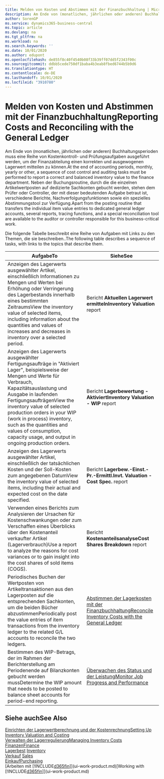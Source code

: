 ```yaml
---
title: Melden von Kosten und Abstimmen mit der Finanzbuchhaltung | Microsoft Docs
description: Am Ende von (monatlichen, jährlichen oder anderen) Buchhaltungsperioden muss eine Reihe von Kostenkontroll- und Prüfungsaufgaben ausgeführt werden, um der Finanzabteilung einen korrekten und ausgewogenen Lagerwert mitteilen zu können. Neben der Buchungsroutine, durch die die einzelnen Artikelwertposten auf dedizierte Sachkonten gebucht werden, stehen dem Prüfer oder Controller, der mit dieser bedeutenden Aufgabe betraut ist, verschiedene Berichte, Nachverfolgungsfunktionen sowie ein spezielles Abstimmungstool zur Verfügung.
author: SorenGP
ms.service: dynamics365-business-central
ms.topic: article
ms.devlang: na
ms.tgt_pltfrm: na
ms.workload: na
ms.search.keywords: ''
ms.date: 10/01/2020
ms.author: edupont
ms.openlocfilehash: de855f8c40f4540b08f33b39ff07dd5f2343f00c
ms.sourcegitcommit: ddbb5cede750df1baba4b3eab8fbed6744b5b9d6
ms.translationtype: HT
ms.contentlocale: de-DE
ms.lasthandoff: 10/01/2020
ms.locfileid: "3910780"
---
```

# <a name="reporting-costs-and-reconciling-with-the-general-ledger"></a><span data-ttu-id="bce44-104">Melden von Kosten und Abstimmen mit der Finanzbuchhaltung</span><span class="sxs-lookup"><span data-stu-id="bce44-104">Reporting Costs and Reconciling with the General Ledger</span></span>
<span data-ttu-id="bce44-105">Am Ende von (monatlichen, jährlichen oder anderen) Buchhaltungsperioden muss eine Reihe von Kostenkontroll- und Prüfungsaufgaben ausgeführt werden, um der Finanzabteilung einen korrekten und ausgewogenen Lagerwert mitteilen zu können.</span><span class="sxs-lookup"><span data-stu-id="bce44-105">At the end of accounting periods, monthly, yearly or other, a sequence of cost control and auditing tasks must be performed to report a correct and balanced inventory value to the finance department.</span></span> <span data-ttu-id="bce44-106">Neben der Buchungsroutine, durch die die einzelnen Artikelwertposten auf dedizierte Sachkonten gebucht werden, stehen dem Prüfer oder Controller, der mit dieser bedeutenden Aufgabe betraut ist, verschiedene Berichte, Nachverfolgungsfunktionen sowie ein spezielles Abstimmungstool zur Verfügung.</span><span class="sxs-lookup"><span data-stu-id="bce44-106">Apart from the posting routine that transfers the individual item value entries to dedicated general ledger accounts, several reports, tracing functions, and a special reconciliation tool are available to the auditor or controller responsible for this business-critical work.</span></span>  

 <span data-ttu-id="bce44-107">Die folgende Tabelle beschreibt eine Reihe von Aufgaben mit Links zu den Themen, die sie beschreiben..</span><span class="sxs-lookup"><span data-stu-id="bce44-107">The following table describes a sequence of tasks, with links to the topics that describe them.</span></span>   

|<span data-ttu-id="bce44-108">**Aufgabe**</span><span class="sxs-lookup"><span data-stu-id="bce44-108">**To**</span></span>|<span data-ttu-id="bce44-109">**Siehe**</span><span class="sxs-lookup"><span data-stu-id="bce44-109">**See**</span></span>|  
|------------|-------------|  
|<span data-ttu-id="bce44-110">Anzeigen des Lagerwerts ausgewählter Artikel, einschließlich Informationen zu Mengen und Werten bei Erhöhung oder Verringerung des Lagerbestands innerhalb eines bestimmten Zeitraums</span><span class="sxs-lookup"><span data-stu-id="bce44-110">View the inventory value of selected items, including information about the quantities and values of increases and decreases in inventory over a selected period.</span></span>|<span data-ttu-id="bce44-111">Bericht **Aktuellen Lagerwert ermitteln**</span><span class="sxs-lookup"><span data-stu-id="bce44-111">**Inventory Valuation** report</span></span>|  
|<span data-ttu-id="bce44-112">Anzeigen des Lagerwerts ausgewählter Fertigungsaufträge in "Aktiviert Lager", beispielsweise der Mengen und Werte für Verbrauch, Kapazitätsauslastung und Ausgabe in laufenden Fertigungsaufträgen</span><span class="sxs-lookup"><span data-stu-id="bce44-112">View the inventory value of selected production orders in your WIP (work in process) inventory, such as the quantities and values of consumption, capacity usage, and output in ongoing production orders.</span></span>|<span data-ttu-id="bce44-113">Bericht **Lagerbewertung - Aktiviert**</span><span class="sxs-lookup"><span data-stu-id="bce44-113">**Inventory Valuation - WIP** report</span></span>|  
|<span data-ttu-id="bce44-114">Anzeigen des Lagerwerts ausgewählter Artikel, einschließlich der tatsächlichen Kosten und der Soll-Kosten zum angegebenen Datum</span><span class="sxs-lookup"><span data-stu-id="bce44-114">View the inventory value of selected items, including their actual and expected cost on the date specified.</span></span>|<span data-ttu-id="bce44-115">Bericht **Lagerbew.-Einst.-Pr.-Ermittl.**</span><span class="sxs-lookup"><span data-stu-id="bce44-115">**Invt. Valuation - Cost Spec.** report</span></span>|  
|<span data-ttu-id="bce44-116">Verwenden eines Berichts zum Analysieren der Ursachen für Kostenschwankungen oder zum Verschaffen eines Überblicks über den Kostenanteil verkaufter Artikel (Lagerverbrauch)</span><span class="sxs-lookup"><span data-stu-id="bce44-116">Use a report to analyze the reasons for cost variances or to gain insight into the cost shares of sold items (COGS).</span></span>|<span data-ttu-id="bce44-117">Bericht **Kostenanteilsanalyse**</span><span class="sxs-lookup"><span data-stu-id="bce44-117">**Cost Shares Breakdown** report</span></span>|  
|<span data-ttu-id="bce44-118">Periodisches Buchen der Wertposten von Artikeltransaktionen aus den Lagerposten auf die entsprechenden Sachkonten, um die beiden Bücher abzustimmen</span><span class="sxs-lookup"><span data-stu-id="bce44-118">Periodically post the value entries of item transactions from the inventory ledger to the related G/L accounts to reconcile the two ledgers.</span></span>|[<span data-ttu-id="bce44-119">Abstimmen der Lagerkosten mit der Finanzbuchhaltung</span><span class="sxs-lookup"><span data-stu-id="bce44-119">Reconcile Inventory Costs with the General Ledger</span></span>](finance-how-to-post-inventory-costs-to-the-general-ledger.md)|  
|<span data-ttu-id="bce44-120">Bestimmen des WIP-Betrags, der im Rahmen der Berichterstellung am Periodenende auf Bilanzkonten gebucht werden muss</span><span class="sxs-lookup"><span data-stu-id="bce44-120">Determine the WIP amount that needs to be posted to balance sheet accounts for period-end reporting.</span></span>|[<span data-ttu-id="bce44-121">Überwachen des Status und der Leistung</span><span class="sxs-lookup"><span data-stu-id="bce44-121">Monitor Job Progress and Performance</span></span>](projects-how-monitor-progress-performance.md)|

## <a name="see-also"></a><span data-ttu-id="bce44-122">Siehe auch</span><span class="sxs-lookup"><span data-stu-id="bce44-122">See Also</span></span>  
[<span data-ttu-id="bce44-123">Einrichten der Lagerwertberechnung und der Kostenrechnung</span><span class="sxs-lookup"><span data-stu-id="bce44-123">Setting Up Inventory Valuation and Costing</span></span>](finance-set-up-inventory-valuation-and-costing.md)  
[<span data-ttu-id="bce44-124">Verwalten der Lagerregulierung</span><span class="sxs-lookup"><span data-stu-id="bce44-124">Managing Inventory Costs</span></span>](finance-manage-inventory-costs.md)  
[<span data-ttu-id="bce44-125">Finanzen</span><span class="sxs-lookup"><span data-stu-id="bce44-125">Finance</span></span>](finance.md)  
<span data-ttu-id="bce44-126">[Lagerbest](inventory-manage-inventory.md) </span><span class="sxs-lookup"><span data-stu-id="bce44-126">[Inventory](inventory-manage-inventory.md) </span></span>  
<span data-ttu-id="bce44-127">[Verkauf](sales-manage-sales.md) </span><span class="sxs-lookup"><span data-stu-id="bce44-127">[Sales](sales-manage-sales.md) </span></span>  
[<span data-ttu-id="bce44-128">Einkauf</span><span class="sxs-lookup"><span data-stu-id="bce44-128">Purchasing</span></span>](purchasing-manage-purchasing.md)  
<span data-ttu-id="bce44-129">[Arbeiten mit [!INCLUDE[d365fin](includes/d365fin_md.md)]](ui-work-product.md)</span><span class="sxs-lookup"><span data-stu-id="bce44-129">[Working with [!INCLUDE[d365fin](includes/d365fin_md.md)]](ui-work-product.md)</span></span>
